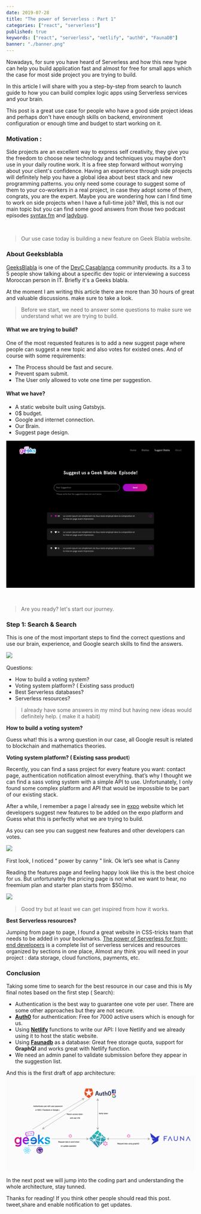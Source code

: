 ```yaml
---
date: 2019-07-28
title: "The power of Serverless : Part 1"
categories: ["react", "serverless"]
published: true
keywords: ["react", "serverless", "netlify", "auth0", "FaunaDB"]
banner: "./banner.png"
---
```


Nowadays, for sure you have heard of Serverless and how this new hype can help you build application fast and almost for free for small apps which the case for most side project you are trying to build.

In this article I will share with you a step-by-step from search to launch guide to how you can build complex logic apps using Serverless services and your brain.

This post is a great use case for people who have a good side project ideas and perhaps don't have enough skills on backend, environment configuration or enough time and budget to start working on it.

### Motivation :

Side projects are an excellent way to express self creativity, they give you the freedom to choose new technology and techniques you maybe don't use in your daily routine work. It is a free step forward without worrying about your client's confidence. Having an experience through side projects will definitely help you have a global idea about best stack and new programming patterns. you only need some courage to suggest some of them to your co-workers in a real project, in case they adopt some of them, congrats, you are the expert.
Maybe you are wondering how can I find time to work on side projects when I have a full-time job?
Well, this is not our main topic but you can find some good answers from those two podcast episodes [syntax fm](https://syntax.fm/show/119/hasty-treat-better-living-through-side-projects) and [ladybug](https://ladybug.dev/episode/side-project-balancing-act/).

<br />

> Our use case today is building a new feature on Geek Blabla website.

### About Geeksblabla

[GeeksBlabla](https://geeksblabla.com/) is one of the [DevC Casablanca](https://www.facebook.com/groups/DevC.Casablanca/) community products. its a 3 to 5 people show talking about a specific dev topic or interviewing a success Moroccan person in IT. Briefly it's a Geeks blabla.

At the moment I am writing this article there are more than 30 hours of great and valuable discussions. make sure to take a look.

> Before we start, we need to answer some questions to make sure we understand what we are trying to build.

#### What we are trying to build?

One of the most requested features is to add a new suggest page where people can suggest a new topic and also votes for existed ones. And of course with some requirements:

- The Process should be fast and secure.
- Prevent spam submit.
- The User only allowed to vote one time per suggestion.

#### What we have?

- A static website built using Gatsbyjs.
- 0\$ budget.
- Google and internet connection.
- Our Brain.
- Suggest page design.

![](./suggest_blabla.png)

<br/>

> Are you ready? let's start our journey.

### Step 1: Search & Search

This is one of the most important steps to find the correct questions and use our brain, experience, and Google search skills to find the answers.

![](https://cdn-images-1.medium.com/max/800/0*-iyMMzokbsinmSnn)

Questions:

- How to build a voting system?
- Voting system platform? ( Existing sass product)
- Best Serverless databases?
- Serverless resources?

> I already have some answers in my mind but having new ideas would definitely help. ( make it a habit)

**How to build a voting system?**

Guess what! this is a wrong question in our case, all Google result is related to blockchain and mathematics theories.

**Voting system platform? ( Existing sass product**)

Recently, you can find a sass project for every feature you want: contact page, authentication notification almost everything. that’s why I thought we can find a sass voting system with a simple API to use. Unfortunately, I only found some complex platform and API that would be impossible to be part of our existing stack.

After a while, I remember a page I already see in [expo](https://expo.canny.io/feature-requests) website which let developers suggest new features to be added on the expo platform and Guess what this is perfectly what we are trying to build.

As you can see you can suggest new features and other developers can votes.

![](https://cdn-images-1.medium.com/max/800/0*ZE8tM1GKYi7GilHc)

First look, I noticed “ power by canny ” link. Ok let’s see what is Canny

Reading the features page and feeling happy look like this is the best choice for us. But unfortunately the pricing page is not what we want to hear, no freemium plan and starter plan starts from \$50/mo.

![](https://cdn-images-1.medium.com/max/800/0*Yp4JdRhzCW6LCGuZ)

> Good try but at least we can get inspired from how it works.

**Best Serverless resources?**

Jumping from page to page, I found a great website in CSS-tricks team that needs to be added in your bookmarks.
[The power of Serverless for front-end developers](https://serverless.css-tricks.com/) is a complete list of serverless services and resources organized by sections in one place, Almost any think you will need in your project : data storage, cloud functions, payments, etc.

### Conclusion

Taking some time to search for the best resource in our case and this is My final notes based on the first step ( Search):

- Authentication is the best way to guarantee one vote per user. There are some other approaches but they are not secure.
- [**Auth0**](https://auth0.com/) for authentication: Free for 7000 active users which is enough for us.
- Using [**Netlify**](https://www.netlify.com/products/) functions to write our API: I love Netlify and we already using it to host the static website.
- Using [**Faunadb**](https://fauna.com/) as a database: Great free storage quota, support for **GraphQl** and works great with Netlify function.
- We need an admin panel to validate submission before they appear in the suggestion list.

And this is the first draft of app architecture:
![](./banner.png)

In the next post we will jump into the coding part and understanding the whole architecture, stay tunned.

Thanks for reading! If you think other people should read this post. tweet,share and enable notification to get updates.
